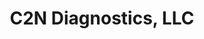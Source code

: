 ---
layout: startup_page
title: "C2N Diagnostics, LLC"
id: "c2ndiagnostics.com"
permalink: "/c2ndiagnosticsllcc2ndiagnostics.com04122025/"
website: "https://www.c2ndiagnostics.com/"
funding_round: "Investment"
funding_amount: "$7.025M"
investors: "Alzheimer’s Drug Discovery Foundation’s Diagnostics Accelerator"
about: "C2N Diagnostics is a specialty diagnostics company focused on developing and providing advanced diagnostic solutions in brain health. They utilize high-resolution mass spectrometry to create blood tests, like the PrecivityAD tests, for the detection of Alzheimer's disease biomarkers, aiming to improve diagnosis and treatment. Their goal is to offer high-performance Alzheimer’s disease testing globally."
markets: "Healthtech, Diagnostics, Biomarkers, Alzheimer's Disease, Biotechnology Research"
hq: "St. Louis, Missouri, United States"
founded_year: "2007"
linkedin: "https://www.linkedin.com/company/c2n-diagnostics"
twitter: "https://twitter.com/C2NDiagnostics"
instagram: ""
facebook: "https://www.facebook.com/p/C2N-Diagnostics-100064098939385"
crunchbase: "https://www.crunchbase.com/organization/c2n-diagnostics"
pitchbook: "https://pitchbook.com/profiles/company/237233-44"

# SEO Optimization
meta_title: "C2N Diagnostics, LLC - Investment Funding ($7.025M)"
meta_description: "C2N Diagnostics, LLC, C2N Diagnostics is a specialty diagnostics company focused on developing and providing advanced diagnostic solutions in brain health. They utilize hig..."
meta_keywords: "C2N Diagnostics, LLC, Healthtech, Diagnostics, Biomarkers, Alzheimer's Disease, Biotechnology Research, Investment funding"
canonical_url: "https://pkprojectstartups.github.io/projectstartups.com/c2ndiagnosticsllcc2ndiagnostics.com04122025/"
---